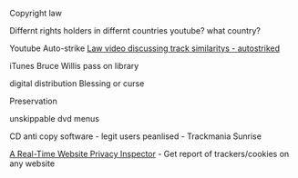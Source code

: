 Copyright law

Differnt rights holders in differnt countries
youtube? what country?

Youtube Auto-strike
[Law video discussing track similaritys - autostriked](https://www.law.nyu.edu/centers/engelberg/news/2020-03-04-youtube-takedown)


iTunes Bruce Willis pass on library

digital distribution
Blessing or curse

Preservation


unskippable dvd menus

CD anti copy software - legit users peanlised - Trackmania Sunrise


[A Real-Time Website Privacy Inspector](https://themarkup.org/blacklight/) - Get report of trackers/cookies on any website
